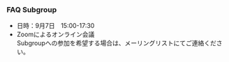 ### FAQ Subgroup

 - 日時：9月7日　15:00-17:30    
 - Zoomによるオンライン会議    
 Subgroupへの参加を希望する場合は、メーリングリストにてご連絡ください。
  
  
